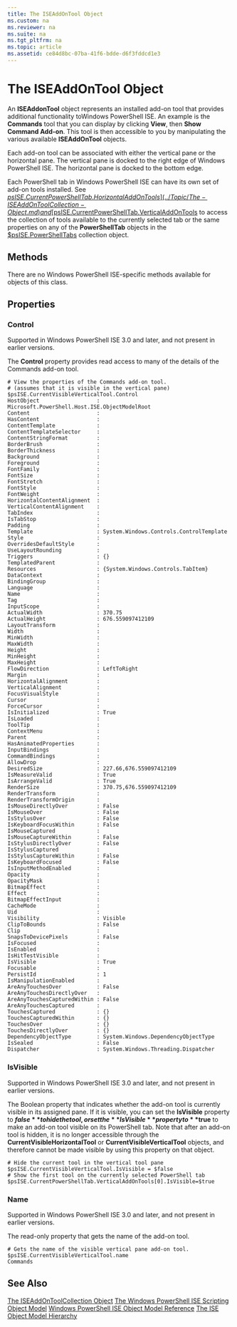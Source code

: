 ```yaml
---
title: The ISEAddOnTool Object
ms.custom: na
ms.reviewer: na
ms.suite: na
ms.tgt_pltfrm: na
ms.topic: article
ms.assetid: ce84d8bc-07ba-41f6-bdde-d6f3fddcd1e3
---
```

# The ISEAddOnTool Object
  An **ISEAddonTool** object represents an installed add\-on tool that provides additional functionality toWindows PowerShell ISE. An example is the **Commands** tool that you can display by clicking **View**, then **Show Command Add\-on**. This tool is then accessible to you by manipulating the various available **ISEAddOnTool** objects.

 Each add\-on tool can be associated with either the vertical pane or the horizontal pane. The vertical pane is docked to the right edge of Windows PowerShell ISE. The horizontal pane is docked to the bottom edge.

 Each PowerShell tab in Windows PowerShell ISE can have its own set of add\-on tools installed. See [$psISE.CurrentPowerShellTab.HorizontalAddOnTools](../Topic/The-ISEAddOnToolCollection-Object.md) and [$psISE.CurrentPowerShellTab.VerticalAddOnTools](../Topic/The-ISEAddOnToolCollection-Object.md) to access the collection of tools available to the currently selected tab or the same properties on any of the **PowerShellTab** objects in the [$psISE.PowerShellTabs](../Topic/The-PowerShellTabCollection-Object.md) collection object.

## Methods
 There are no Windows PowerShell ISE\-specific methods available for objects of this class.

## Properties

###  <a name="Control"></a> Control
  Supported in Windows PowerShell ISE 3.0 and later, and not present in earlier versions. 

 The **Control** property provides read access to many of the details of the Commands add\-on tool.

```
# View the properties of the Commands add-on tool.
# (assumes that it is visible in the vertical pane)
$psISE.CurrentVisibleVerticalTool.Control
HostObject                  : Microsoft.PowerShell.Host.ISE.ObjectModelRoot
Content                     : 
HasContent                  : 
ContentTemplate             : 
ContentTemplateSelector     : 
ContentStringFormat         : 
BorderBrush                 : 
BorderThickness             : 
Background                  : 
Foreground                  : 
FontFamily                  : 
FontSize                    : 
FontStretch                 : 
FontStyle                   : 
FontWeight                  : 
HorizontalContentAlignment  : 
VerticalContentAlignment    : 
TabIndex                    : 
IsTabStop                   : 
Padding                     : 
Template                    : System.Windows.Controls.ControlTemplate
Style                       : 
OverridesDefaultStyle       : 
UseLayoutRounding           : 
Triggers                    : {}
TemplatedParent             : 
Resources                   : {System.Windows.Controls.TabItem}
DataContext                 : 
BindingGroup                : 
Language                    : 
Name                        : 
Tag                         : 
InputScope                  : 
ActualWidth                 : 370.75
ActualHeight                : 676.559097412109
LayoutTransform             : 
Width                       : 
MinWidth                    : 
MaxWidth                    : 
Height                      : 
MinHeight                   : 
MaxHeight                   : 
FlowDirection               : LeftToRight
Margin                      : 
HorizontalAlignment         : 
VerticalAlignment           : 
FocusVisualStyle            : 
Cursor                      : 
ForceCursor                 : 
IsInitialized               : True
IsLoaded                    : 
ToolTip                     : 
ContextMenu                 : 
Parent                      : 
HasAnimatedProperties       : 
InputBindings               : 
CommandBindings             : 
AllowDrop                   : 
DesiredSize                 : 227.66,676.559097412109
IsMeasureValid              : True
IsArrangeValid              : True
RenderSize                  : 370.75,676.559097412109
RenderTransform             : 
RenderTransformOrigin       : 
IsMouseDirectlyOver         : False
IsMouseOver                 : False
IsStylusOver                : False
IsKeyboardFocusWithin       : False
IsMouseCaptured             : 
IsMouseCaptureWithin        : False
IsStylusDirectlyOver        : False
IsStylusCaptured            : 
IsStylusCaptureWithin       : False
IsKeyboardFocused           : False
IsInputMethodEnabled        : 
Opacity                     : 
OpacityMask                 : 
BitmapEffect                : 
Effect                      : 
BitmapEffectInput           : 
CacheMode                   : 
Uid                         : 
Visibility                  : Visible
ClipToBounds                : False
Clip                        : 
SnapsToDevicePixels         : False
IsFocused                   : 
IsEnabled                   : 
IsHitTestVisible            : 
IsVisible                   : True
Focusable                   : 
PersistId                   : 1
IsManipulationEnabled       : 
AreAnyTouchesOver           : False
AreAnyTouchesDirectlyOver   : 
AreAnyTouchesCapturedWithin : False
AreAnyTouchesCaptured       : 
TouchesCaptured             : {}
TouchesCapturedWithin       : {}
TouchesOver                 : {}
TouchesDirectlyOver         : {}
DependencyObjectType        : System.Windows.DependencyObjectType
IsSealed                    : False
Dispatcher                  : System.Windows.Threading.Dispatcher

```

###  <a name="IsVisible"></a> IsVisible
  Supported in Windows PowerShell ISE 3.0 and later, and not present in earlier versions. 

 The Boolean property that indicates whether the add\-on tool is currently visible in its assigned pane. If it is visible, you can set the **IsVisible** property to **$false** to hide the tool, or set the **IsVisible** property to **$true** to make an add\-on tool visible on its PowerShell tab. Note that after an add\-on tool is hidden, it is no longer accessible through the **CurrentVisibleHorizontalTool** or **CurrentVisibleVerticalTool** objects, and therefore cannot be made visible by using this property on that object.

```
# Hide the current tool in the vertical tool pane
$psISE.CurrentVisibleVerticalTool.IsVisible = $false
# Show the first tool on the currently selected PowerShell tab
$psISE.CurrentPowerShellTab.VerticalAddOnTools[0].IsVisible=$true

```

###  <a name="Commandpane"></a> Name
  Supported in Windows PowerShell ISE 3.0 and later, and not present in earlier versions. 

 The read\-only property that gets the name of the add\-on tool.

```
# Gets the name of the visible vertical pane add-on tool.
$psISE.CurrentVisibleVerticalTool.name
Commands

```

## See Also
 [The ISEAddOnToolCollection Object](../Topic/The-ISEAddOnToolCollection-Object.md) 
 [The Windows PowerShell ISE Scripting Object Model](../Topic/The-Windows-PowerShell-ISE-Scripting-Object-Model.md) 
 [Windows PowerShell ISE Object Model Reference](../Topic/Windows-PowerShell-ISE-Object-Model-Reference.md) 
 [The ISE Object Model Hierarchy](../Topic/The-ISE-Object-Model-Hierarchy.md)

  
